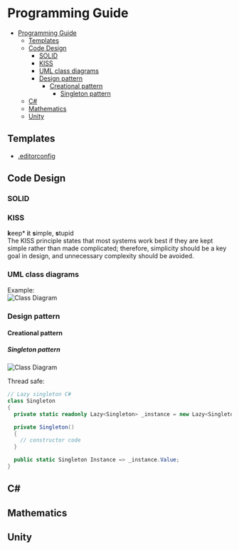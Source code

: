 # Programming Guide

- [Programming Guide](#programming-guide)
  - [Templates](#templates)
  - [Code Design](#code-design)
    - [SOLID](#solid)
    - [KISS](#kiss)
    - [UML class diagrams](#uml-class-diagrams)
    - [Design pattern](#design-pattern)
      - [Creational pattern](#creational-pattern)
        - [Singleton pattern](#singleton-pattern)
  - [C<span>#</span>](#c)
  - [Mathematics](#mathematics)
  - [Unity](#unity)

## Templates

 - [.editorconfig](templates/.editorconfig)

## Code Design

### SOLID

### KISS
**k**eep* **i**t **s**imple, **s**tupid  
The KISS principle states that most systems work best if they are kept simple rather than made complicated; therefore, simplicity should be a key goal in design, and unnecessary complexity should be avoided. 

### UML class diagrams

Example:  
![Class Diagram](http://www.plantuml.com/plantuml/proxy?src=https://raw.githubusercontent.com/Projektanker/programming-guide/master/uml/example.puml)

### Design pattern

#### Creational pattern

##### Singleton pattern

![Class Diagram](http://www.plantuml.com/plantuml/proxy?src=https://raw.githubusercontent.com/Projektanker/programming-guide/master/uml/singleton.puml)


Thread safe:
```cs
// Lazy singleton C#
class Singleton
{
  private static readonly Lazy<Singleton> _instance = new Lazy<Singleton>(() => new Singleton());

  private Singleton()
  {
    // constructor code
  }

  public static Singleton Instance => _instance.Value;  
}
```


## C<span>#</span>

## Mathematics

## Unity